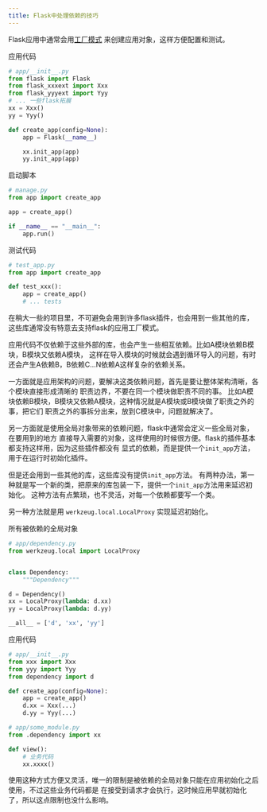 ```yaml
---
title: Flask中处理依赖的技巧
---
```



Flask应用中通常会用[工厂模式](http://docs.jinkan.org/docs/flask/patterns/appfactories.html)
来创建应用对象，这样方便配置和测试。

应用代码

```python
# app/__init__.py
from flask import Flask
from flask_xxxext import Xxx
from flask_yyyext import Yyy
# ... 一些flask拓展
xx = Xxx()
yy = Yyy()

def create_app(config=None):
    app = Flask(__name__)

    xx.init_app(app)
    yy.init_app(app)
```

启动脚本

```python
# manage.py
from app import create_app

app = create_app()

if __name__ == "__main__":
    app.run()
```

测试代码

```python
# test_app.py
from app import create_app

def test_xxx():
    app = create_app()
    # ... tests

```

在稍大一些的项目里，不可避免会用到许多flask插件，也会用到一些其他的库，
这些库通常没有特意去支持flask的应用工厂模式。

应用代码不仅依赖于这些外部的库，也会产生一些相互依赖。比如A模块依赖B模块，B模块又依赖A模块，
这样在导入模块的时候就会遇到循环导入的问题，有时还会产生A依赖B，B依赖C...N依赖A这样复杂的依赖关系。

一方面就是应用架构的问题，要解决这类依赖问题，首先是要让整体架构清晰，各个模块直接形成清晰的
职责边界，不要在同一个模块做职责不同的事。
比如A模块依赖B模块，B模块又依赖A模块，这种情况就是A模块或B模块做了职责之外的事，把它们
职责之外的事拆分出来，放到C模块中，问题就解决了。

另一方面就是使用全局对象带来的依赖问题，flask中通常会定义一些全局对象，在要用到的地方
直接导入需要的对象，这样使用的时候很方便。flask的插件基本都支持这样用，因为这些插件都没有
显式的依赖，而是提供一个`init_app`方法，用于在运行时初始化插件。

但是还会用到一些其他的库，这些库没有提供`init_app`方法。
有两种办法，第一种就是写一个新的类，把原来的库包装一下，提供一个`init_app`方法用来延迟初始化。
这种方法有点繁琐，也不灵活，对每一个依赖都要写一个类。

另一种方法就是用 `werkzeug.local.LocalProxy` 实现延迟初始化。

所有被依赖的全局对象

```python
# app/dependency.py
from werkzeug.local import LocalProxy


class Dependency:
    """Dependency"""

d = Dependency()
xx = LocalProxy(lambda: d.xx)
yy = LocalProxy(lambda: d.yy)

__all__ = ['d', 'xx', 'yy']
```

应用代码

```python
# app/__init__.py
from xxx import Xxx
from yyy import Yyy
from dependency import d

def create_app(config=None):
    app = create_app()
    d.xx = Xxx(...)
    d.yy = Yyy(...)
```


```python
# app/some_module.py
from .dependency import xx

def view():
    # 业务代码
    xx.xxxx()
```

使用这种方式方便又灵活，唯一的限制是被依赖的全局对象只能在应用初始化之后使用，不过这些业务代码都是
在接受到请求才会执行，这时候应用早就初始化了，所以这点限制也没什么影响。